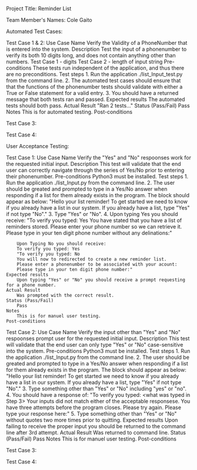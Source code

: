 Project Title: Reminder List

Team Member's Names:
Cole Gaito




Automated Test Cases:

Test Case 1 & 2:
	Use Case Name
		Verify the Validity of a PhoneNumber that is entered into the system.
	Description
		Test the input of a phonenumber to verify its both 10 digits long, and does not contain anything other than numbers.
		Test Case 1 - digits
		Test Case 2 - length of input string
	Pre-conditions
		These tests run independent of the application, and thus there are no preconditions.
	Test steps
		1. Run the application ./list_Input_test.py from the command line.
		2. The automated test cases should ensure that that the functions of the phonenumber tests should validate with either a True or False statement for a valid entry.
		3. You should have a returned message that both tests ran and passed.
	Expected results
		The automated tests should both pass.
	Actual Result
		"Ran 2 tests..."
	Status (Pass/Fail)
		Pass
	Notes
		This is for automated testing.
	Post-conditions
		


Test Case 3:

Test Case 4:

User Acceptance Testing:

Test Case 1:
	Use Case Name
		Verify the "Yes" and "No" respoonses work for the requested initial input.
	Description
		This test will validate that the end user can correctly navigate through the series of Yes/No prior to entering their phonenumber.
	Pre-conditions
		Python3 must be installed.
	Test steps
		1. Run the application ./list_Input.py from the command line.
		2. The user should be greated and prompted to type in a Yes/No answer when responding if a list for them already exists in the program.  The block should appear as below:
		"Hello your list reminder!
		To get started we need to know if you already have a list in our system.
		If you already have a list, type "Yes" if not type "No"."
		3. Type "Yes" or "No".
		4. 
		Upon typing Yes you should receive:
		"To verify you typed: Yes
		You have stated that you have a list of reminders stored. 
		Please enter your phone number so we can retrieve it.
		Please type in your ten digit phone number without any delinations:"

		Upon Typing No you should receive:
		To verify you typed: Yes
		"To verify you typed: No
		You will now to redirected to create a new reminder list.  
		Please enter a phonenumber to be associated with your acount:
		Please type in your ten digit phone number:" 
	Expected results
		Upon typing "Yes" or "No" you should receive a prompt requesting for a phone number.
	Actual Result
		Was prompted with the correct result.
	Status (Pass/Fail)
		Pass
	Notes
		This is for manuel user testing.
	Post-conditions

Test Case 2:
	Use Case Name
		Verify the input other than "Yes" and "No" respoonses prompt user for the requested initial input.
	Description
		This test will validate that the end user can only type "Yes" or "No" case-sensitive into the system.
	Pre-conditions
		Python3 must be installed.
	Test steps
		1. Run the application ./list_Input.py from the command line.
		2. The user should be greated and prompted to type in a Yes/No answer when responding if a list for them already exists in the program.  The block should appear as below:
		"Hello your list reminder!
		To get started we need to know if you already have a list in our system.
		If you already have a list, type "Yes" if not type "No"."
		3. Type something other than "Yes" or "No" including "yes" or "no".
		4. You should have a response of:
		"To verify you typed: <what was typed in Step 3>
		Your inputs did not match either of the acceptable responsese.  You have three attempts before the program closes.  Please try again.
		Please type your response here:"
		5. Type something other than "Yes" or "No" without quotes two more times prior to quitting.
	Expected results
		Upon failing to receive the proper input you should be returned to the command line after 3rd attempt.
	Actual Result
		Was returned to command line.
	Status (Pass/Fail)
		Pass
	Notes
		This is for manuel user testing.
	Post-conditions

Test Case 3:

Test Case 4:


